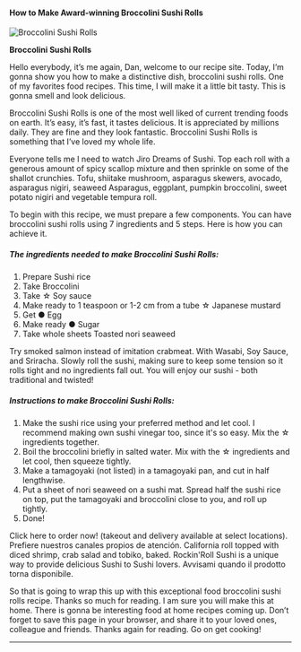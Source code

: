             

#### How to Make Award-winning Broccolini Sushi Rolls

![Broccolini Sushi Rolls](https://img-global.cpcdn.com/recipes/5672502287138816/751x532cq70/broccolini-sushi-rolls-recipe-main-photo.jpg)

**Broccolini Sushi Rolls**

Hello everybody, it’s me again, Dan, welcome to our recipe site. Today, I’m gonna show you how to make a distinctive dish, broccolini sushi rolls. One of my favorites food recipes. This time, I will make it a little bit tasty. This is gonna smell and look delicious.

Broccolini Sushi Rolls is one of the most well liked of current trending foods on earth. It’s easy, it’s fast, it tastes delicious. It is appreciated by millions daily. They are fine and they look fantastic. Broccolini Sushi Rolls is something that I’ve loved my whole life.

Everyone tells me I need to watch Jiro Dreams of Sushi. Top each roll with a generous amount of spicy scallop mixture and then sprinkle on some of the shallot crunchies. Tofu, shiitake mushroom, asparagus skewers, avocado, asparagus nigiri, seaweed Asparagus, eggplant, pumpkin broccolini, sweet potato nigiri and vegetable tempura roll.

To begin with this recipe, we must prepare a few components. You can have broccolini sushi rolls using 7 ingredients and 5 steps. Here is how you can achieve it.

##### The ingredients needed to make Broccolini Sushi Rolls:

1.  Prepare Sushi rice
2.  Take Broccolini
3.  Take ☆ Soy sauce
4.  Make ready to 1 teaspoon or 1-2 cm from a tube ☆ Japanese mustard
5.  Get ● Egg
6.  Make ready ● Sugar
7.  Take whole sheets Toasted nori seaweed

Try smoked salmon instead of imitation crabmeat. With Wasabi, Soy Sauce, and Sriracha. Slowly roll the sushi, making sure to keep some tension so it rolls tight and no ingredients fall out. You will enjoy our sushi - both traditional and twisted!

##### Instructions to make Broccolini Sushi Rolls:

1.  Make the sushi rice using your preferred method and let cool. I recommend making own sushi vinegar too, since it's so easy. Mix the ☆ ingredients together.
2.  Boil the broccolini briefly in salted water. Mix with the ☆ ingredients and let cool, then squeeze tightly.
3.  Make a tamagoyaki (not listed) in a tamagoyaki pan, and cut in half lengthwise.
4.  Put a sheet of nori seaweed on a sushi mat. Spread half the sushi rice on top, put the tamagoyaki and broccolini close to you, and roll up tightly.
5.  Done!

Click here to order now! (takeout and delivery available at select locations). Prefiere nuestros canales propios de atención. California roll topped with diced shrimp, crab salad and tobiko, baked. Rockin'Roll Sushi is a unique way to provide delicious Sushi to Sushi lovers. Avvisami quando il prodotto torna disponibile.

So that is going to wrap this up with this exceptional food broccolini sushi rolls recipe. Thanks so much for reading. I am sure you will make this at home. There is gonna be interesting food at home recipes coming up. Don’t forget to save this page in your browser, and share it to your loved ones, colleague and friends. Thanks again for reading. Go on get cooking!

* * *